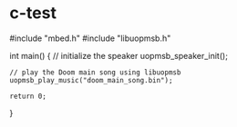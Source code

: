# c-test

#include "mbed.h"
#include "libuopmsb.h"

int main() {
    // initialize the speaker
    uopmsb_speaker_init();

    // play the Doom main song using libuopmsb
    uopmsb_play_music("doom_main_song.bin");

    return 0;
}
